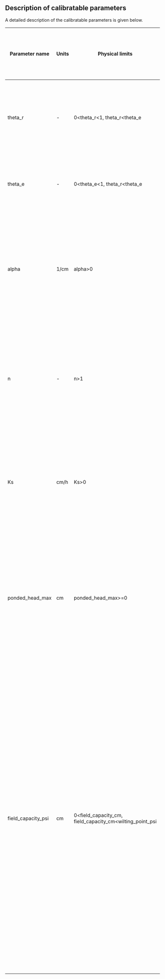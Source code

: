 ## Description of calibratable parameters

A detailed description of the calibratable parameters is given below. 

| Parameter name | Units |  Physical limits  | Range tested for stability | Applies to individual soil layers or entire model domain | Description |
| -------- | -------- | ------ | ----- | ---- | ----------- |
| theta_r | - | 0<theta_r<1, theta_r<theta_e | 0.01<theta_e<0.15 | Soil layer | theta_r is the residual water content, or the minimum volumetric water content that a soil layer can naturally attain. Note that theta_r must be less than than theta_e. |
| theta_e | - | 0<theta_e<1, theta_r<theta_e | 0.3<theta_e<0.8 | Soil layer | theta_e is the maximum volumetric water content that a soil layer can naturally attain. Note that theta_e must be greater than theta_r. |
| alpha | 1/cm | alpha>0 | 0.001<alpha<0.3 | Soil layer | alpha is the van Genuchten parameter related to the inverse of air entry pressure. Note that in nature, expected values of alpha are distributed logarithmically, so calibrating on the log of alpha rather than alpha directly is likely a better choice for most calibration algorithms. |
| n | - | n>1 | 1.01<n<3 | Soil layer | n is the van Genuchten parameter related to pore size distribution. Note that another commonly reported van Genuchten parameter, m, is related to n via m = 1 - 1/n. We recommend that n>1.01. Values larger than 3 are acceptable. |
| Ks | cm/h | Ks>0 | 0.001<K_s<100 | Soil layer | K_s is the saturated hydraulic conductivity of a soil. Note that in nature, expected values of K_s are distributed logarithmically, so calibrating on the log of K_s rather than K_s directly is likely a better choice for most calibration algorithms. |
| ponded_head_max | cm | ponded_head_max>=0 | 0<=ponded_head_max<=5 | Entire model domain | This is the maximum amount of ponded water that is allowed to accumulate on the soil surface. While stability tests have only included a maximum value of 5 cm, any value greater than or equal to 0 should be acceptable. A common choice will be 0. This parameter can be set in the config file.  |
| field_capacity_psi | cm | 0<field_capacity_cm, field_capacity_cm<wilting_point_psi | 10.3<field_capacity_cm<516.6 | Entire model domain | This is the wilting point of the model domain, expressed as a capillary head. Together with wilting_point_psi, the field capacity is used to determine the intensity of the reduction of PET to become AET. The numbers 10.3 cm and 516.6 cm correspond to pressures of 1/100 atm and 1/2 atm of water. Note that the model generally uses absolute values of capillary head; in this case, these limits are absolute values of negative numbers and physically represent unsaturated soil. While field capacity will vary per soil type, we use a single value for the entire model domain, following the method for PET->AET correction used by HYDRUS. This parameter can be set in the config file. |

